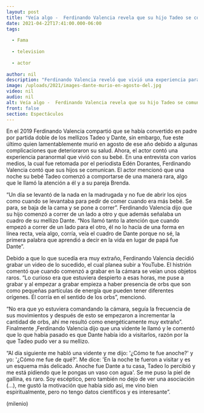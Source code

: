```yaml
---
layout: post
title: "Veía algo -  Ferdinando Valencia revela que su hijo Tadeo se comunica con su mellizo Dante"
date: 2021-04-22T17:41:00.000-06:00
tags:
  
  - Fama
  
  - television
  
  - actor
  
author: nil
description: "Ferdinando Valencia reveló que vivió una experiencia paranormal y aseguró que su hijo Tadeo se comunica con su hermano Dante, quien murió en el 2019. "
image: /uploads/2021/images-dante-murio-en-agosto-del.jpg
video: nil
audio: nil
alt: Veía algo -  Ferdinando Valencia revela que su hijo Tadeo se comunica con su mellizo Dante
front: false
section: Espectáculos
---
```


En el 2019 Ferdinando Valencia compartió que se había convertido en padre por partida doble de los mellizos Tadeo y Dante, sin embargo, fue este último quien lamentablemente murió en agosto de ese año debido a algunas complicaciones que deterioraron su salud. Ahora, el actor contó una experiencia paranormal que vivió con su bebé. En una entrevista con varios medios, la cual fue retomada por el periodista Edén Dorantes, Ferdinando Valencia contó que sus hijos se comunican. El actor mencionó que una noche su bebé Tadeo comenzó a comportarse de una manera rara, algo que le llamó la atención a él y a su pareja Brenda.

“Un día se levantó de la nada en la madrugada y no fue de abrir los ojos como cuando se levantaba para pedir de comer cuando era más bebé. Se para, se baja de la cama y se pone a correr”. Ferdinando Valencia dijo que su hijo comenzó a correr de un lado a otro y que además señalaba un cuadro de su mellizo Dante. “Nos llamó tanto la atención que cuando empezó a correr de un lado para el otro, él no lo hacía de una forma en línea recta, veía algo, corría, veía el cuadro de Dante porque no sé, la primera palabra que aprendió a decir en la vida en lugar de papá fue Dante”. 

Debido a que lo que sucedía era muy extraño, Ferdinando Valencia decidió grabar un video de lo sucedido, el cual planea subir a YouTube. El histrión comentó que cuando comenzó a grabar en la cámara se veían unos objetos raros. “Lo curioso era que estuviera despierto a esas horas, me puse a grabar y al empezar a grabar empieza a haber presencia de orbs que son como pequeñas partículas de energía que pueden tener diferentes orígenes. Él corría en el sentido de los orbs”, mencionó. 

“No era que yo estuviera comandando la cámara, seguía la frecuencia de sus movimientos y después de esto se empezaron a incrementar la cantidad de orbs, ahí me resultó como energéticamente muy extraño”. Finalmente ,Ferdinando Valencia dijo que una vidente le llamó y le comentó que lo que había pasado es que Dante había ido a visitarlos, razón por la que Tadeo pudo ver a su mellizo. 

“Al día siguiente me habló una vidente y me dijo: '¿Cómo te fue anoche?' y yo: '¿Cómo me fue de qué?'. Me dice: 'En la noche te fueron a visitar y es un esquema más delicado. Anoche fue Dante a tu casa, Tadeo lo percibió y me está pidiendo que le pongas un vaso con agua'. Se me puso la piel de gallina, es raro. Soy escéptico, pero también no dejo de ver una asociación (…), me gustó la motivación que había sido así, me vino bien espiritualmente, pero no tengo datos científicos y es interesante”. 

(milenio)